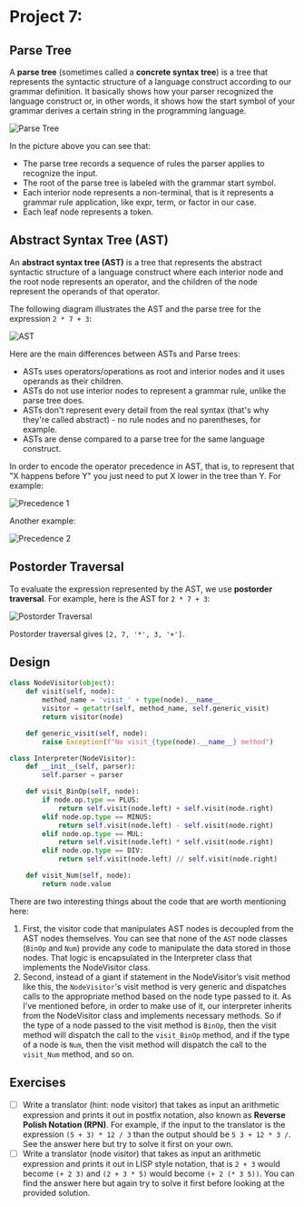# Project 7: 

## Parse Tree

A **parse tree** (sometimes called a **concrete syntax tree**) is a tree that represents the syntactic structure of a language construct according to our grammar definition. It basically shows how your parser recognized the language construct or, in other words, it shows how the start symbol of your grammar derives a certain string in the programming language.

![Parse Tree](Parse_Tree.png)

In the picture above you can see that:

- The parse tree records a sequence of rules the parser applies to recognize the input.
- The root of the parse tree is labeled with the grammar start symbol.
- Each interior node represents a non-terminal, that is it represents a grammar rule application, like expr, term, or factor in our case.
- Each leaf node represents a token.

## Abstract Syntax Tree (AST)

An **abstract syntax tree (AST)** is a tree that represents the abstract syntactic structure of a language construct where each interior node and the root node represents an operator, and the children of the node represent the operands of that operator.

The following diagram illustrates the AST and the parse tree for the expression `2 * 7 + 3`:

![AST](AST.png)

Here are the main differences between ASTs and Parse trees:

- ASTs uses operators/operations as root and interior nodes and it uses operands as their children.
- ASTs do not use interior nodes to represent a grammar rule, unlike the parse tree does.
- ASTs don't represent every detail from the real syntax (that's why they're called abstract) - no rule nodes and no parentheses, for example.
- ASTs are dense compared to a parse tree for the same language construct.

In order to encode the operator precedence in AST, that is, to represent that "X happens before Y" you just need to put X lower in the tree than Y. For example:

![Precedence 1](Precedence_1.png)

Another example:

![Precedence 2](Precedence_2.png)

## Postorder Traversal

To evaluate the expression represented by the AST, we use **postorder traversal**. For example, here is the AST for `2 * 7 + 3`:

![Postorder Traversal](Postorder_Traversal.png)

Postorder traversal gives `[2, 7, '*', 3, '+']`.

## Design


```python
class NodeVisitor(object):
    def visit(self, node):
        method_name = 'visit_' + type(node).__name__
        visitor = getattr(self, method_name, self.generic_visit)
        return visitor(node)

    def generic_visit(self, node):
        raise Exception(f"No visit_{type(node).__name__} method")
```



```python
class Interpreter(NodeVisitor):
    def __init__(self, parser):
        self.parser = parser

    def visit_BinOp(self, node):
        if node.op.type == PLUS:
            return self.visit(node.left) + self.visit(node.right)
        elif node.op.type == MINUS:
            return self.visit(node.left) - self.visit(node.right)
        elif node.op.type == MUL:
            return self.visit(node.left) * self.visit(node.right)
        elif node.op.type == DIV:
            return self.visit(node.left) // self.visit(node.right)

    def visit_Num(self, node):
        return node.value
```

There are two interesting things about the code that are worth mentioning here:

1. First, the visitor code that manipulates AST nodes is decoupled from the AST nodes themselves. You can see that none of the `AST` node classes (`BinOp` and `Num`) provide any code to manipulate the data stored in those nodes. That logic is encapsulated in the Interpreter class that implements the NodeVisitor class.
2. Second, instead of a giant if statement in the NodeVisitor’s visit method like this, the `NodeVisitor`'s visit method is very generic and dispatches calls to the appropriate method based on the node type passed to it. As I've mentioned before, in order to make use of it, our interpreter inherits from the NodeVisitor class and implements necessary methods. So if the type of a node passed to the visit method is `BinOp`, then the visit method will dispatch the call to the `visit_BinOp` method, and if the type of a node is `Num`, then the visit method will dispatch the call to the `visit_Num` method, and so on.

## Exercises

- [ ] Write a translator (hint: node visitor) that takes as input an arithmetic expression and prints it out in postfix notation, also known as **Reverse Polish Notation (RPN)**. For example, if the input to the translator is the expression `(5 + 3) * 12 / 3` than the output should be `5 3 + 12 * 3 /`. See the answer here but try to solve it first on your own.
- [ ] Write a translator (node visitor) that takes as input an arithmetic expression and prints it out in LISP style notation, that is `2 + 3` would become `(+ 2 3)` and `(2 + 3 * 5)` would become `(+ 2 (* 3 5))`. You can find the answer here but again try to solve it first before looking at the provided solution.

